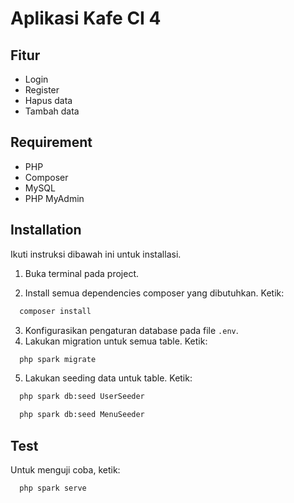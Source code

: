 
# Aplikasi Kafe CI 4



## Fitur

- Login
- Register
- Hapus data
- Tambah data


## Requirement

- PHP
- Composer
- MySQL
- PHP MyAdmin


## Installation

Ikuti instruksi dibawah ini untuk installasi.

1. Buka terminal pada project.

2. Install semua dependencies composer yang dibutuhkan. Ketik:
```bash
  composer install
```
3. Konfigurasikan pengaturan database pada file `.env`.
4. Lakukan migration untuk semua table. Ketik:
```bash
  php spark migrate
```
5. Lakukan seeding data untuk table. Ketik:
```bash
  php spark db:seed UserSeeder
```
```bash
  php spark db:seed MenuSeeder
```
## Test

Untuk menguji coba, ketik:

```bash
  php spark serve
```

